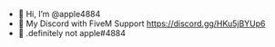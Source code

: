 - 👋 Hi, I’m @apple4884
- 👀 My Discord with FiveM Support https://discord.gg/HKu5jBYUp6
- 💙 .definitely not apple#4884     
